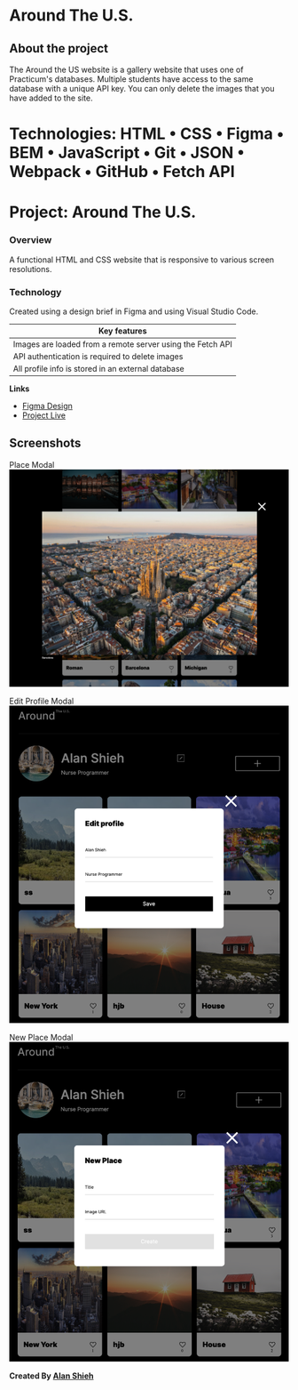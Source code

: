 # Around The U.S.

## About the project

The Around the US website is a gallery website that uses one of Practicum's databases. Multiple students have access to the same database with a unique API key. You can only delete the images that you have added to the site.

# **Technologies:** HTML • CSS • Figma • BEM • JavaScript • Git • JSON • Webpack • GitHub • Fetch API

# Project: Around The U.S.

### Overview

A functional HTML and CSS website that is responsive to various screen resolutions.

### Technology

Created using a design brief in Figma and using Visual Studio Code.

| Key features                                               |
| ---------------------------------------------------------- |
| Images are loaded from a remote server using the Fetch API |
| API authentication is required to delete images            |
| All profile info is stored in an external database         |

**Links**

- [Figma Design](https://www.figma.com/file/ii4xxsJ0ghevUOcssTlHZv/Sprint-3%3A-Around-the-US?node-id=0%3A1)
- [Project Live](https://aroundus.surge.sh/)

## Screenshots

Place Modal
![Around the U.S. Home Page](./src/images/placemodal.png "Home Page")

Edit Profile Modal
![Edit Profile Modal](./src/images/editprofile.png "Profile Modal")

New Place Modal
![New Place Modal](./src/images/newplace.png "New Place Modal")

**Created By [Alan Shieh](https://github.com/piratejing)**
